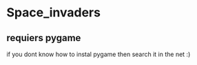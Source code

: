 # Space_invaders

## requiers pygame
if you dont know how to instal pygame then search it in the net :)
